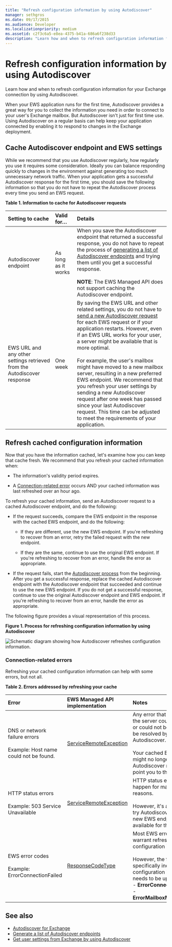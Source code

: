 ```yaml
---
title: "Refresh configuration information by using Autodiscover"
manager: sethgros
ms.date: 09/17/2015
ms.audience: Developer
ms.localizationpriority: medium
ms.assetid: c2f3c6a5-e8ea-4375-b41a-686a6f238d33
description: "Learn how and when to refresh configuration information for your Exchange connection by using Autodiscover."
---
```


# Refresh configuration information by using Autodiscover

Learn how and when to refresh configuration information for your Exchange connection by using Autodiscover.
  
When your EWS application runs for the first time, Autodiscover provides a great way for you to collect the information you need in order to connect to your user's Exchange mailbox. But Autodiscover isn't just for first time use. Using Autodiscover on a regular basis can help keep your application connected by enabling it to respond to changes in the Exchange deployment.
  
## Cache Autodiscover endpoint and EWS settings
<a name="bk_CacheSettings"> </a>

While we recommend that you use Autodiscover regularly, how regularly you use it requires some consideration. Ideally you can balance responding quickly to changes in the environment against generating too much unnecessary network traffic. When your application gets a successful Autodiscover response for the first time, you should save the following information so that you do not have to repeat the Autodiscover process every time you send an EWS request.
  
**Table 1. Information to cache for Autodiscover requests**

|**Setting to cache**|**Valid for…**|**Details**|
|:-----|:-----|:-----|
|Autodiscover endpoint  <br/> |As long as it works  <br/> |When you save the Autodiscover endpoint that returned a successful response, you do not have to repeat the process of [generating a list of Autodiscover endpoints](how-to-generate-a-list-of-autodiscover-endpoints.md) and trying them until you get a successful response.<br/><br/> **NOTE**: The EWS Managed API does not support caching the Autodiscover endpoint.           |
|EWS URL and any other settings retrieved from the Autodiscover response  <br/> |One week  <br/> |By saving the EWS URL and other related settings, you do not have to [send a new Autodiscover request](how-to-get-user-settings-from-exchange-by-using-autodiscover.md) for each EWS request or if your application restarts. However, even if an EWS URL works for your user, a server might be available that is more optimal.<br/><br/> For example, the user's mailbox might have moved to a new mailbox server, resulting in a new preferred EWS endpoint. We recommend that you refresh your user settings by sending a new Autodiscover request after one week has passed since your last Autodiscover request. This time can be adjusted to meet the requirements of your application.  <br/> |
   
## Refresh cached configuration information
<a name="bk_RefreshConfig"> </a>

Now that you have the information cached, let's examine how you can keep that cache fresh. We recommend that you refresh your cached information when:
  
- The information's validity period expires.
    
- A [Connection-related error](#bk_ConnectionErrors) occurs AND your cached information was last refreshed over an hour ago.
    
To refresh your cached information, send an Autodiscover request to a cached Autodiscover endpoint, and do the following:
  
- If the request succeeds, compare the EWS endpoint in the response with the cached EWS endpoint, and do the following:
    
  - If they are different, use the new EWS endpoint. If you're refreshing to recover from an error, retry the failed request with the new endpoint.
    
  - If they are the same, continue to use the original EWS endpoint. If you're refreshing to recover from an error, handle the error as appropriate.
    
- If the request fails, start the [Autodiscover process](autodiscover-for-exchange.md) from the beginning. After you get a successful response, replace the cached Autodiscover endpoint with the Autodiscover endpoint that succeeded and continue to use the new EWS endpoint. If you do not get a successful response, continue to use the original Autodiscover endpoint and EWS endpoint. If you're refreshing to recover from an error, handle the error as appropriate. 
    
The following figure provides a visual representation of this process.
  
**Figure 1. Process for refreshing configuration information by using Autodiscover**

![Schematic diagram showing how Autodiscover refreshes configuration information.](media/Ex15_Autodiscover_Refresh_Flowchart.png)
  
### Connection-related errors
<a name="bk_ConnectionErrors"> </a>

Refreshing your cached configuration information can help with some errors, but not all. 
  
**Table 2. Errors addressed by refreshing your cache**

|**Error**|**EWS Managed API implementation**|**Notes**|
|:-----|:-----|:-----|
|DNS or network failure errors<br/><br/> Example: Host name could not be found.  <br/> |[ServiceRemoteException](/dotnet/api/microsoft.exchange.webservices.data.serviceremoteexception?view=exchange-ews-api) <br/> |Any error that indicates that the server could not be found or could not be reached might be resolved by trying Autodiscover. <br/><br/> Your cached EWS endpoint might no longer be valid, and Autodiscover might be able to point you to the new server.  <br/> |
|HTTP status errors<br/><br/> Example: 503 Service Unavailable  <br/> |[ServiceRemoteException](/dotnet/api/microsoft.exchange.webservices.data.serviceremoteexception?view=exchange-ews-api) <br/> |HTTP status errors can happen for many different reasons.<br/><br/> However, it's a good idea to try Autodiscover to see if a new EWS endpoint is available for the user.  <br/> |
|EWS error codes <br/><br/> Example: ErrorConnectionFailed <br/> |[ResponseCodeType](../web-service-reference/responsecode.md) <br/> | Most EWS error codes don't warrant refreshing your configuration information.<br/><br/> However, the following specifically indicate that the configuration information needs to be updated:<br/>- **ErrorConnectionFailed** <br/>- **ErrorMailboxMoveInProgress** <br/> |
   
## See also

- [Autodiscover for Exchange](autodiscover-for-exchange.md)  
- [Generate a list of Autodiscover endpoints](how-to-generate-a-list-of-autodiscover-endpoints.md)   
- [Get user settings from Exchange by using Autodiscover](how-to-get-user-settings-from-exchange-by-using-autodiscover.md)

